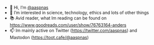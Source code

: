 - 👋 Hi, I’m <A href="https://toot.cafe/@aaspnas" rel="me">@aaspnas</A>
- 👀 I’m interested in science, technology, ethics and lots of other things
- 📚 Avid reader, what Im reading can be found on https://www.goodreads.com/user/show/76763164-anders
- 📫 Im mainly active on Twitter (https://twitter.com/aaspnas) and Mastodon (https://toot.cafe/@aaspnas)


